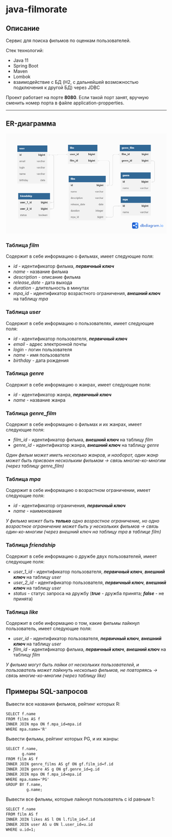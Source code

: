 # java-filmorate
## Описание
Сервис для поиска фильмов по оценкам пользователей. 

Стек технологий: 
- Java 11
- Spring Boot
- Maven
- Lombok
- взаимодействие с БД (H2, с дальнейшей возможностью подключения к другой БД) через JDBC

Проект работает на порте **8080**. Если такой порт занят, вручную сменить номер порта в файле application-propperties.

---
## ER-диаграмма
![ER-диаграмма](filmorate_diagram.png)

### Таблица _film_ 

Содержит в себе информацию о фильмах, имеет следующие поля:
- _id_ - идентификатор фильма, _**первичный ключ**_
- _name_ - название фильма
- _description_ - описание фильма
- _release_date_ - дата выхода
- _duration_ - длительность в минутах
- _mpa_id_ - идентификатор возрастного ограничения,
   _**внешний ключ**_ на таблицу _mpa_

### Таблица _user_

Содержит в себе информацию о пользователях, имеет следующие поля:
- _id_ - идентификатор пользователя, _**первичный ключ**_
- _email_ - адрес электронной почты
- _login_ - логин пользователя
- _name_ - имя пользователя
- _birthday_ - дата рождения

### Таблица _genre_

Содержит в себе информацию о жанрах, имеет следующие поля:
- _id_ - идентификатор жанра, _**первичный ключ**_
- _name_ - название жанра

### Таблица _genre_film_

Содержит в себе информацию о фильмах и их жанрах, имеет следующие поля:
- _film_id_ - идентификатор фильма, _**внешний ключ**_ на таблицу _film_
- _genre_id_ - идентификатор жанра, _**внешний ключ**_ на таблицу _genre_

_Один фильм может иметь несколько жанров, и наоборот, один жанр может быть
присвоен нескольким фильмам -> связь многие-ко-многим
(через таблицу genre_film)_

### Таблица _mpa_

Содержит в себе информацию о возрастном ограничении, имеет следующие поля:
- _id_ - идентификатор ограничения, _**первичный ключ**_
- _name_ - наименование

_У фильма может быть **только** одно возрастное ограничение, 
но одно возрастное ограничение может быть у нескольких фильмов 
-> связь один-ко-многим (через внешний ключ на таблицу mpa в таблице film)_

### Таблица _friendship_

Содержит в себе информацию о дружбе двух пользователей, имеет следующие поля:
- _user_1_id_ - идентификатор пользователя, _**первичный ключ**_,
 _**внешний ключ**_ на таблицу _user_
- _user_2_id_ - идентификатор пользователя, _**первичный ключ**_,
  _**внешний ключ**_ на таблицу _user_
- _status_ - статус запроса на дружбу 
   (_**true**_ - дружба принята; _**false**_ - не принята)

### Таблица _like_

Содержит в себе информацию о том, какие фильмы лайкнул пользователь,
имеет следующие поля:
- _user_id_ - идентификатор пользователя, _**первичный ключ**_,
  _**внешний ключ**_ на таблицу _user_
- _film_id_ - идентификатор фильма, _**первичный ключ**_,
  _**внешний ключ**_ на таблицу _film_

_У фильма могут быть лайки от нескольких пользователей, и
пользователь может лайкнуть несколько фильмов, не повторяясь 
-> связь многие-ко-многим (через таблицу like)_

## Примеры SQL-запросов 

Вывести все названия фильмов, рейтинг которых R:
```roomsql
SELECT f.name
FROM films AS f
INNER JOIN mpa ON f.mpa_id=mpa.id
WHERE mpa.name='R'
```
Вывести фильмы, рейтинг которых PG, и их жанры:
```roomsql
SELECT f.name,
       g.name
FROM film AS f
INNER JOIN genre_films AS gf ON gf.film_id=f.id
INNER JOIN genre AS g ON gf.genre_id=g.id
INNER JOIN mpa ON f.mpa_id=mpa.id
WHERE mpa.name='PG'
GROUP BY f.name,
         g.name;
```
Вывести все фильмы, которые лайкнул пользователь с id равным 1:
```roomsql
SELECT f.name
FROM film AS f
INNER JOIN likes AS l ON l.film_id=f.id
INNER JOIN user AS u ON l.user_id=u.id
WHERE u.id=1;
```
